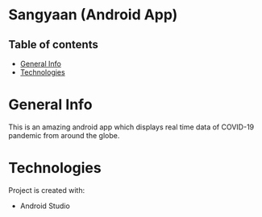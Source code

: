# Sangyaan (Android App)

## Table of contents
* [General Info](#general-info)
* [Technologies](#technologies)

# General Info
This is an amazing android app which displays real time data of COVID-19 pandemic from around the globe.

# Technologies
Project is created with:
* Android Studio
